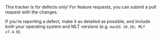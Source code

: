 This tracker is for defects only! For feature requests, you can submit a pull
request with the changes.

If you’re reporting a defect, make it as detailed as possible, and include both your operating system and MLT versions (e.g. `macOS 10.16; MLT v7.4.0`).
